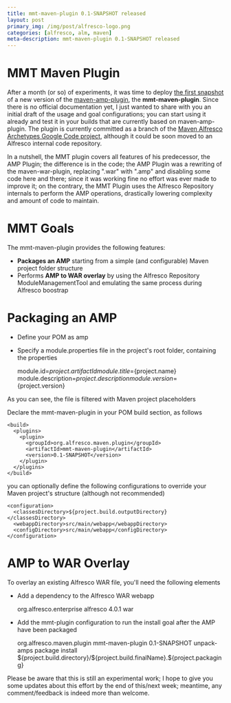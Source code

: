 ```yaml
---
title: mmt-maven-plugin 0.1-SNAPSHOT released
layout: post
primary_img: /img/post/alfresco-logo.png
categories: [alfresco, alm, maven]
meta-description: mmt-maven-plugin 0.1-SNAPSHOT released
---
```


MMT Maven Plugin
================

After a month (or so) of experiments, it was time to deploy [the first snapshot](http://maven.alfresco.com/nexus/content/repositories/snapshots/org/alfresco/maven/plugin/mmt-maven-plugin/0.1-SNAPSHOT/) of a new version of the [maven-amp-plugin](http://maven.alfresco.com/nexus/content/repositories/alfresco-docs/maven-alfresco-lifecycle/plugins/maven-amp-plugin/components.html), the **mmt-maven-plugin**. Since there is no official documentation yet, I just wanted to share with you an initial draft of the usage and goal configurations; you can start using it already and test it in your builds that are currently based on maven-amp-plugin. The plugin is currently committed as a branch of the [Maven Alfresco Archetypes Google Code project](http://code.google.com/p/maven-alfresco-archetypes), although it could be soon moved to an Alfresco internal code repository.

In a nutshell, the MMT plugin covers all features of his predecessor, the AMP Plugin; the difference is in the code; the AMP Plugin was a rewriting of the maven-war-plugin, replacing ".war" with ".amp" and disabling some code here and there; since it was working fine no effort was ever made to improve it; on the contrary, the MMT Plugin uses the Alfresco Repository internals to perform the AMP operations, drastically lowering complexity and amount of code to maintain.

MMT Goals
======================

The mmt-maven-plugin provides the following features:

* **Packages an AMP** starting from a simple (and configurable) Maven project folder structure
* Performs **AMP to WAR overlay** by using the Alfresco Repository ModuleManagementTool and emulating the same process during Alfresco boostrap

Packaging an AMP
=======

* Define your POM as <packaging>amp</packaging>
* Specify a module.properties file in the project's root folder, containing the properties

    module.id=${project.artifactId}
    module.title=${project.name}
    module.description=${project.description}
    module.version=${project.version}

As you can see, the file is filtered with Maven project placeholders

Declare the mmt-maven-plugin in your POM build section, as follows

    <build>
      <plugins>
        <plugin>
          <groupId>org.alfresco.maven.plugin</groupId>
          <artifactId>mmt-maven-plugin</artifactId>
          <version>0.1-SNAPSHOT</version>
        </plugin>
      </plugins>
    </build>

you can optionally define the following configurations to override your Maven project's structure (although not recommended)

    <configuration>
      <classesDirectory>${project.build.outputDirectory}</classesDirectory>
      <webappDirectory>src/main/webapp</webappDirectory>
      <configDirectory>src/main/webapp</configDirectory>
    </configuration>

AMP to WAR Overlay
=======

To overlay an existing Alfresco WAR file, you'll need the following elements
* Add a dependency to the Alfresco WAR webapp

    <dependencies>
      <dependency>
        <groupId>org.alfresco.enterprise</groupId>
        <artifactId>alfresco</artifactId>
        <version>4.0.1</version>
        <type>war</type>
      </dependency>
    </dependencies>
 
* Add the mmt-plugin configuration to run the install goal after the AMP have been packaged

    <plugin>
      <groupId>org.alfresco.maven.plugin</groupId>
      <artifactId>mmt-maven-plugin</artifactId>
      <version>0.1-SNAPSHOT</version>
      <executions>
        <execution>
          <id>unpack-amps</id>
          <phase>package</phase>
          <goals>
            <goal>install</goal>
          </goals>
          <configuration>
            <singleAmp>${project.build.directory}/${project.build.finalName}.${project.packaging}</singleAmp>
          </configuration>
        </execution>
      </executions>
    </plugin>
 

Please be aware that this is still an experimental work; I hope to give you some updates about this effort by the end of this/next week; meantime, any comment/feedback is indeed more than welcome.